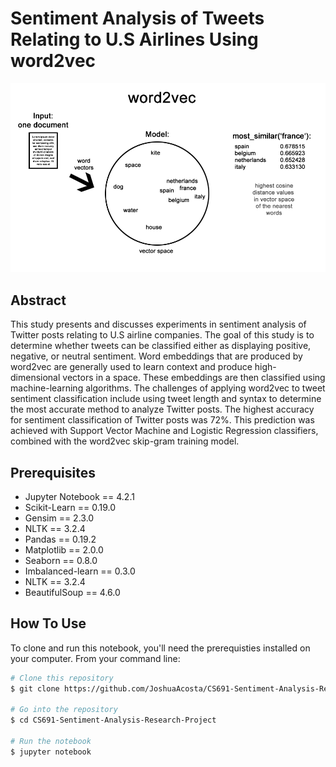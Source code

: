 # Sentiment Analysis of Tweets Relating to U.S Airlines Using word2vec

!["How word2vec Works"](word2vec.png)

## Abstract

This study presents and discusses experiments in sentiment analysis of Twitter posts relating to U.S airline companies. The goal of this study is to determine whether tweets can be classified either as displaying positive, negative, or neutral sentiment. Word embeddings that are produced by word2vec are generally used to learn context and produce high-dimensional vectors in a space.  These embeddings are then classified using machine-learning algorithms. The challenges of applying word2vec to tweet sentiment classification include using tweet length and syntax to determine the most accurate method to analyze Twitter posts. The highest accuracy for sentiment classification of Twitter posts was 72%. This prediction was achieved with Support Vector Machine and Logistic Regression classifiers, combined with the word2vec skip-gram training model.

## Prerequisites

* Jupyter Notebook == 4.2.1
* Scikit-Learn == 0.19.0
* Gensim == 2.3.0
* NLTK == 3.2.4
* Pandas == 0.19.2
* Matplotlib == 2.0.0
* Seaborn == 0.8.0
* Imbalanced-learn == 0.3.0
* NLTK == 3.2.4
* BeautifulSoup == 4.6.0


## How To Use

To clone and run this notebook, you'll need the prerequisties installed on your computer. From your command line:

```bash
# Clone this repository
$ git clone https://github.com/JoshuaAcosta/CS691-Sentiment-Analysis-Research-Project.git

# Go into the repository
$ cd CS691-Sentiment-Analysis-Research-Project

# Run the notebook
$ jupyter notebook
```
